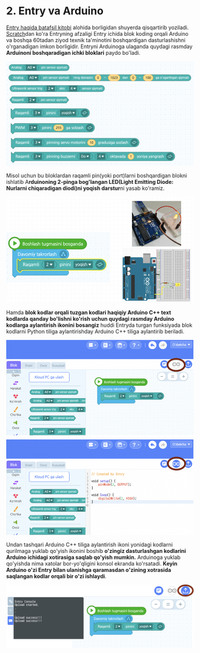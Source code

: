 # 2. Entry va Arduino

[Entry haqida batafsil kitobi](https://neopia-uz.gitbook.io/entry) alohida borligidan shuyerda qisqartirib yoziladi. [Scratch](https://scratch.mit.edu)dan ko'ra Entryning afzaligi Entry ichida blok koding orqali Arduino va boshqa 60tadan ziyod texnik ta'minotini boshqardigan dasturlashishni o'rganadigan imkon borligidir. Entryni Arduinoga ulaganda quydagi rasmday **Arduinoni boshqaradigan ichki bloklari** paydo bo'ladi.

![](.gitbook/assets/image%20%2816%29.png)

Misol uchun bu bloklardan raqamli pin\(yoki port\)larni boshqardigan blokni ishlatib A**rduinoning 2-pinga bog'langan LED\(Light Emitting Diode: Nurlarni chiqaradigan diodi\)ni yoqish darstur**ni yasab ko'ramiz.

![](.gitbook/assets/image%20%2815%29.png)

Hamda **blok kodlar orqali tuzgan kodlari haqiqiy Arduino C++ text kodlarda qanday bo'lishni ko'rish uchun quydagi rasmday Arduino kodlarga aylantirish ikonini bosangiz** huddi Entryda turgan funksiyada blok kodlarni Python tiliga aylantirishday Arduino C++ tiliga aylantirib beriladi.

![](.gitbook/assets/image%20%2814%29.png)

Undan tashqari Arduino C++ tiliga aylantirish ikoni yonidagi kodlarni qurilmaga yuklab qo'yish ikonini boshib **o'zingiz dasturlashgan kodlarini Arduino ichidagi xotirasiga saqlab qo'yish mumkin.** Arduinoga yuklab qo'yishda nima xatolar bor-yo'qligini konsol ekranda ko'rsatadi. **Keyin Arduino o'zi Entry bilan ulanishga qaramasdan o'zining xotrasida saqlangan kodlar orqali bir o'zi ishlaydi**. 

![](.gitbook/assets/image%20%2819%29.png)

